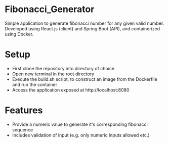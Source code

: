 # Fibonacci_Generator
Simple application to generate fibonacci number for any given valid number. Developed using React.js (client) and Spring Boot (API), and containerized using Docker.

# Setup 
- First clone the repository into directory of choice
- Open new terminal in the root directory
- Execute the build.sh script, to construct an image from the Dockerfile and run the container
- Access the application exposed at http://localhost:8080

# Features 
- Provide a numeric value to generate it's corresponding fibonacci sequence
- Includes validation of input (e.g. only numeric inputs allowed etc.) 
 
